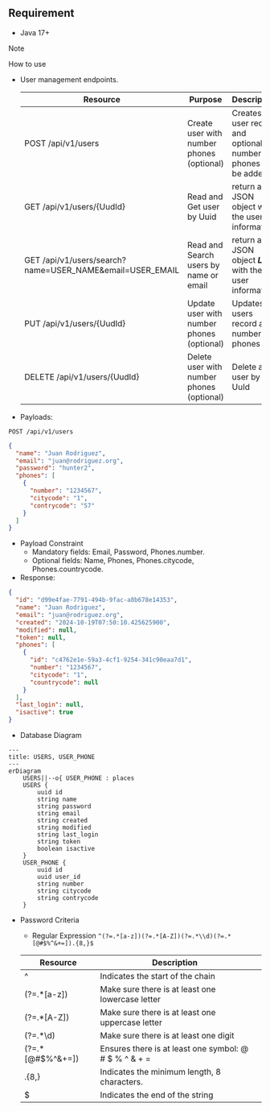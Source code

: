 
## Requirement
- Java 17+
> [!NOTE]
> How to use

- User management endpoints.

  | Resource                                                 | Purpose                                   | Description                                                     |
  |----------------------------------------------------------|-------------------------------------------|-----------------------------------------------------------------|
  | POST /api/v1/users                                       | Create user with number phones (optional) | Creates a user record and optionally number phones can be added |
  | GET /api/v1/users/{UudId}                                | Read and Get user by Uuid                 | return a JSON object with the user information.                 |
  | GET /api/v1/users/search?name=USER_NAME&email=USER_EMAIL | Read and Search users by name or email    | return a JSON object _**List**_ with the user information.      |
  | PUT /api/v1/users/{UudId}                                | Update user with number phones (optional) | Updates users record and numbers phones                         |
  | DELETE /api/v1/users/{UudId}                             | Delete user with number phones (optional) | Delete a user by UuId                                           |

- Payloads:
```
POST /api/v1/users
```
```json
{
  "name": "Juan Rodriguez",
  "email": "juan@rodriguez.org",
  "password": "hunter2",
  "phones": [
    {
      "number": "1234567",
      "citycode": "1",
      "contrycode": "57"
    }
  ]
}
```
- Payload Constraint
  - Mandatory fields: Email, Password, Phones.number.
  - Optional fields: Name, Phones, Phones.citycode, Phones.countrycode.
- Response:
```json
{
  "id": "d99e4fae-7791-494b-9fac-a8b678e14353",
  "name": "Juan Rodriguez",
  "email": "juan@rodriguez.org",
  "created": "2024-10-19T07:50:10.425625900",
  "modified": null,
  "token": null,
  "phones": [
    {
      "id": "c4762e1e-59a3-4cf1-9254-341c90eaa7d1",
      "number": "1234567",
      "citycode": "1",
      "countrycode": null
    }
  ],
  "last_login": null,
  "isactive": true
}
```
- Database Diagram

```mermaid
---
title: USERS, USER_PHONE
---
erDiagram
    USERS||--o{ USER_PHONE : places
    USERS {
        uuid id
        string name
        string password
        string email
        string created
        string modified
        string last_login
        string token
        boolean isactive
    }
    USER_PHONE {
        uuid id
        uuid user_id
        string number
        string citycode
        string contrycode
    }
```
- Password Criteria
  - Regular Expression ``` ^(?=.*[a-z])(?=.*[A-Z])(?=.*\\d)(?=.*[@#$%^&+=]).{8,}$  ```

  | Resource         | Description                                           |  |
  |------------------|-------------------------------------------------------|--|
  | ^                | Indicates the start of the chain                      |  |
  | (?=.*[a-z])      | Make sure there is at least one lowercase letter      |  |
  | (?=.*[A-Z])      | Make sure there is at least one uppercase letter      |  |
  | (?=.*\d)         | Make sure there is at least one digit                 |  |
  | (?=.*[@#$%^&+=]) | Ensures there is at least one symbol: @ # $ % ^ & + = |  |
  | .{8,}            | Indicates the minimum length, 8 characters.           |  |
  | $                | Indicates the end of the string                       |  |
